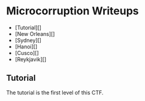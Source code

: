 # Microcorruption Writeups

- [Tutorial][]
- [New Orleans][]
- [Sydney][]
- [Hanoi][]
- [Cusco][]
- [Reykjavik][]


## Tutorial
The tutorial is the first level of this CTF.
